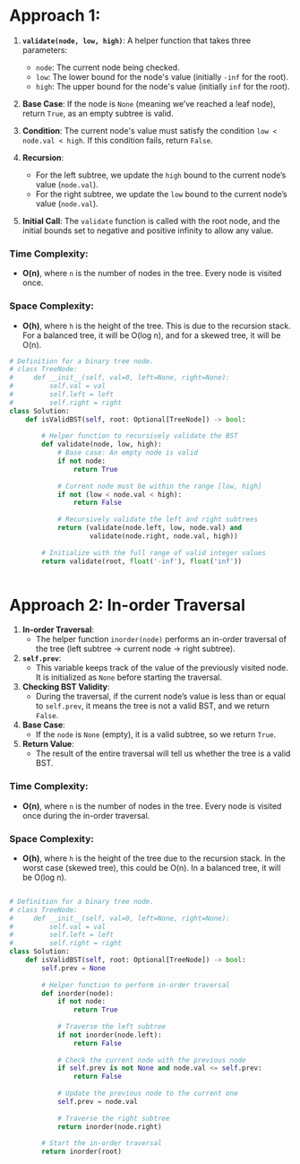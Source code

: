 
# Approach 1:


1. **`validate(node, low, high)`**: A helper function that takes three parameters:
    
    - `node`: The current node being checked.
    - `low`: The lower bound for the node's value (initially `-inf` for the root).
    - `high`: The upper bound for the node's value (initially `inf` for the root).
2. **Base Case**: If the node is `None` (meaning we’ve reached a leaf node), return `True`, as an empty subtree is valid.
    
3. **Condition**: The current node's value must satisfy the condition `low < node.val < high`. If this condition fails, return `False`.
    
4. **Recursion**:
    
    - For the left subtree, we update the `high` bound to the current node’s value (`node.val`).
    - For the right subtree, we update the `low` bound to the current node’s value (`node.val`).
5. **Initial Call**: The `validate` function is called with the root node, and the initial bounds set to negative and positive infinity to allow any value.
    

### Time Complexity:

- **O(n)**, where `n` is the number of nodes in the tree. Every node is visited once.

### Space Complexity:

- **O(h)**, where `h` is the height of the tree. This is due to the recursion stack. For a balanced tree, it will be O(log n), and for a skewed tree, it will be O(n).

```python
# Definition for a binary tree node.
# class TreeNode:
#     def __init__(self, val=0, left=None, right=None):
#         self.val = val
#         self.left = left
#         self.right = right
class Solution:
    def isValidBST(self, root: Optional[TreeNode]) -> bool:
        
        # Helper function to recursively validate the BST
        def validate(node, low, high):
            # Base case: An empty node is valid
            if not node:
                return True
            
            # Current node must be within the range [low, high]
            if not (low < node.val < high):
                return False
            
            # Recursively validate the left and right subtrees
            return (validate(node.left, low, node.val) and
                    validate(node.right, node.val, high))
        
        # Initialize with the full range of valid integer values
        return validate(root, float('-inf'), float('inf'))



```


# Approach 2: In-order Traversal

1. **In-order Traversal**:
    - The helper function `inorder(node)` performs an in-order traversal of the tree (left subtree → current node → right subtree).
2. **`self.prev`**:
    - This variable keeps track of the value of the previously visited node. It is initialized as `None` before starting the traversal.
3. **Checking BST Validity**:
    - During the traversal, if the current node’s value is less than or equal to `self.prev`, it means the tree is not a valid BST, and we return `False`.
4. **Base Case**:
    - If the `node` is `None` (empty), it is a valid subtree, so we return `True`.
5. **Return Value**:
    - The result of the entire traversal will tell us whether the tree is a valid BST.

### Time Complexity:

- **O(n)**, where `n` is the number of nodes in the tree. Every node is visited once during the in-order traversal.

### Space Complexity:

- **O(h)**, where `h` is the height of the tree due to the recursion stack. In the worst case (skewed tree), this could be O(n). In a balanced tree, it will be O(log n).


```python

# Definition for a binary tree node.
# class TreeNode:
#     def __init__(self, val=0, left=None, right=None):
#         self.val = val
#         self.left = left
#         self.right = right
class Solution:
    def isValidBST(self, root: Optional[TreeNode]) -> bool:
        self.prev = None
        
        # Helper function to perform in-order traversal
        def inorder(node):
            if not node:
                return True
            
            # Traverse the left subtree
            if not inorder(node.left):
                return False
            
            # Check the current node with the previous node
            if self.prev is not None and node.val <= self.prev:
                return False
            
            # Update the previous node to the current one
            self.prev = node.val
            
            # Traverse the right subtree
            return inorder(node.right)
        
        # Start the in-order traversal
        return inorder(root)

```